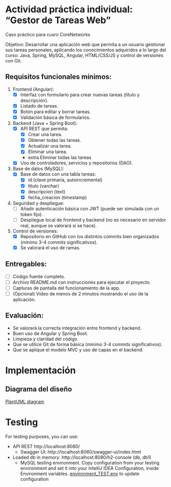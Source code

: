 # Actividad práctica individual: “Gestor de Tareas Web”
Caso práctico para cusro CoreNetworks

Objetivo:
Desarrollar una aplicación web que permita a un usuario gestionar sus tareas personales, aplicando los conocimientos adquiridos a lo largo del curso: Java, Spring, MySQL, Angular, HTML/CSS/JS y control de versiones con Git.

## Requisitos funcionales mínimos:
1. Frontend (Angular):
   - [X] Interfaz con formulario para crear nuevas tareas (título y descripción).
   - [X] Listado de tareas.
   - [X] Botón para editar y borrar tareas.
   - [X] Validación básica de formularios.
2. Backend (Java + Spring Boot): 
   - [X] API REST que permita:
       - [X] Crear una tarea.
       - [X] Obtener todas las tareas.
       - [X] Actualizar una tarea.
       - [X] Eliminar una tarea.
       - extra Eliminar todas las tareas
   - [X] Uso de controladores, servicios y repositorios (DAO).
3. Base de datos (MySQL):
   - [X] Base de datos con una tabla tareas:
      - [X] id (clave primaria, autoincremental)
      - [X] titulo (varchar)
      - [X] descripcion (text)
      - [X] fecha_creacion (timestamp)
4. Seguridad y despliegue:
   - [ ] Añadir autenticación básica con JWT (puede ser simulada con un token fijo).
   - [ ] Despliegue local de frontend y backend (no es necesario en servidor real, aunque se valorará si se hace).
5. Control de versiones:
   - [X] Repositorio en GitHub con los distintos commits bien organizados (mínimo 3-4 commits significativos).
   - [X] Se valorará el uso de ramas.

## Entregables:
- [ ] Código fuente completo.
- [ ] Archivo README.md con instrucciones para ejecutar el proyecto.
- [ ] Capturas de pantalla del funcionamiento de la app.
- [ ] (Opcional) Vídeo de menos de 2 minutos mostrando el uso de la aplicación.

## Evaluación:
- Se valorará la correcta integración entre frontend y backend.
- Buen uso de Angular y Spring Boot.
- Limpieza y claridad del código.
- Que se utilice Git de forma básica (mínimo 3-4 commits significativos).
- Que se aplique el modelo MVC y uso de capas en el backend.

# Implementación
## Diagrama del diseño 
[PlantUML diagram](https://www.plantuml.com/plantuml/png/XLJlQzim4Ftkl-B6ODYqQTcWfHZZDVq1IzTs9Kst3sCKsRe4KLaoab8QjlxlaspLhYr2Vdo8xhrtkdidwLGReiowuj47Yaic46h5Ag8sZq-uYLyIo8eyAoMNAlrOd9mSVxRBJnRAiyCcciDBTbZadNef5RALwDHUIffF83teT3QohiHx2IxTrqegf8nC59PIqO4sYafEj8O5qK_w5nRJkhO_pafYc1JmDmBOWuem4TyRnSJgzvyaXMV9QFGQHJKfdyZARIoCafoZWYoROsc8M77CyqRUvh_Pk1tEUwA302QWKJsp4bFFk6-N3RW7zRgmfGJYUC1DF7c5PifvqqYSG0fprBKK6Y-5OMQJNJDjibQOvxt4hSysCnepOP90vFcUJYXrIxzz0ZlewveIWoxYak-3b-rGKUHeS51MkD6Pb1o966hwxWF-LyTyVJypx_kEWNcBksafhALcHghDsy3cNIIOsG2Dnu5jOti_fwrZQl5jO_7mhZ7qhAssUv-tsknkmjZPtgFGNB1vKIr9YO510_2g9ZtYtTY7cSLNg6mcNz2I2MhB2NthuQORXylQtMZ2Xsrhyem3um9BcWH-vmHyooC_jbbHIKlPSSIwiyLewXpmAyCCnnJQLyV7AEfIiQQF4L8g92vyGGnQAsH9kFkxO1MEQp9kThImLLa6AOX-AmgRgzBYRL63TvnHs-J3m-p2Ak---oV4L_bpEZ__Dft7NuwE4hZziO3RX-jhHnYKFA0vj2lxaJPrBsOtb_UBwSrTV9oybHq5B-V1GJvwB0ShXuU7Qno0oUHVFZnca0A-61HKX-m-fyTif7Kgv6QMx5rCuUfk6ftQdEkA_mS0)
<!-- To update this diagram:
1. edit [diagram.plantuml](src/main/resources/diagram.plantuml)
2. chek it here https://www.plantuml.com/plantuml/uml/ 
3. get the url and replace it
-->

# Testing
For testing purposes, you can use:
- API REST http://localhost:8080/
  - Swagger UI: http://localhost:8080/swagger-ui/index.html
- Loaded db in memory: http://localhost:8080/h2-console (db, db1)
  - MySQL testing environment. Copy configuration from your testing environment and set it into your IntelliJ IDEA Configuration, inside Environment variables. [environment_TEST.env](src/main/resources/environment_TEST.env) to update configuration 
